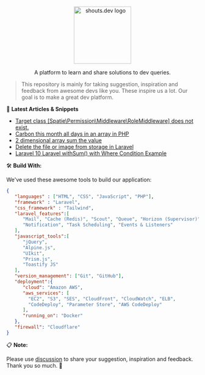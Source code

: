 <p align="center">
  <br>
  <a href="https://shouts.dev">
    <img src="https://shouts.dev/img/logo.webp" alt="shouts.dev logo" width="150"/>
  </a>
</p>

<p align="center">
A platform to learn and share solutions to dev queries.
</p>

> This repository is mainly for taking suggestion, inspiration and feedback from awesome devs like you. These inspire us a lot. Our goal is to make a great dev platform.

:page_with_curl: **Latest Articles & Snippets**
<!-- BLOG-POST-LIST:START -->
- [Target class [Spatie\Permission\Middleware\RoleMiddleware] does not exist.](https://shouts.dev/snippets/target-class-spatiepermissionmiddlewarerolemiddleware-does-not-exist)
- [Carbon this month all days in an array in PHP](https://shouts.dev/snippets/carbon-this-month-all-days-in-an-array-in-php)
- [2 dimensional array sum the value](https://shouts.dev/snippets/2-dimensional-array-sum-the-value)
- [Delete the file or image from storage in Laravel](https://shouts.dev/snippets/delete-the-file-or-image-from-storage-in-laravel)
- [Laravel 10 Laravel withSum&lpar;&rpar; with Where Condition Example](https://shouts.dev/articles/laravel-10-laravel-withsum-with-where-condition-example)
<!-- BLOG-POST-LIST:END -->

🛠️ **Build With:**

We've used these awesome tools to build our application:

```json
{
   "languages" : ["HTML", "CSS", "JavaScript", "PHP"],
   "framework" : "Laravel",
   "css_framework" : "Tailwind",
   "laravel_features":[
      "Mail", "Cache (Redis)", "Scout", "Queue", "Horizon (Supervisor)",
      "Notification", "Task Scheduling", "Events & Listeners"
   ],
   "javascript_tools":[
      "jQuery",
      "Alpine.js",
      "UIkit",
      "Prism.js",
      "Toastify JS"
   ],
   "version_management": ["Git", "GitHub"],
   "deployment":{
      "cloud": "Amazon AWS",
      "aws_services": [
        "EC2", "S3", "SES", "CloudFront", "CloudWatch", "ELB",
        "CodeDeploy", "Parameter Store", "AWS CodeDeploy"
      ],
      "running_on": "Docker"
   },
   "firewall": "Cloudflare"
}
```

:clipboard: **Note:**

Please use [discussion](https://github.com/mdobydullah/shouts.dev/discussions/new) to share your suggestion, inspiration and feedback. Thank you so much. :sparkling_heart:
